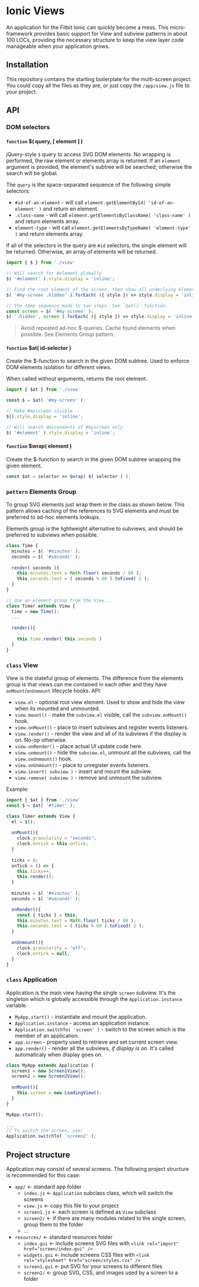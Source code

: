 # Ionic Views

An application for the Fitbit Ionic can quickly become a mess. This micro-framework provides basic support for View and subview patterns in about 100 LOCs, providing the necessary structure to keep the view layer code manageable when your application grows.

## Installation

This repository contains the starting boilerplate for the multi-screen project. You could copy all the files as they are, 
or just copy the `/app/view.js` file to your project.

## API

### DOM selectors

#### `function` $( query, [ element ] )

jQuery-style `$` query to access SVG DOM elements. No wrapping is performed, the raw element or elements array is returned.
If an `element` argument is provided, the element's subtree will be searched; otherwise the search will be global.

The `query` is the space-separated sequence of the following simple selectors:

- `#id-of-an-element` - will call `element.getElementById( 'id-of-an-element' )` and return en element.
- `.class-name` - will call `element.getElementsByClassName( 'class-name' )` and return elements array.
- `element-type` - will call `element.getElementsByTypeName( 'element-type' )` and return elements array.

If all of the selectors in the query are `#id` selectors, the single element will be returned. Otherwise, an array of elements will be returned.

```javascript
import { $ } from './view'

// Will search for #element globally
$( '#element' ).style.display = 'inline';

// Find the root element of the screen, then show all underlying elements having "hidden" class.
$( '#my-screen .hidden' ).forEach( ({ style }) => style.display = 'inline' );

// The same sequence made in two steps. See `$at()` function.
const screen = $( '#my-screen' );
$( '.hidden', screen ).forEach( ({ style }) => style.display = 'inline' );

```

> Avoid repeated ad-hoc $-queries. Cache found elements when possible. See Elements Group pattern.

#### `function` $at( id-selector )

Create the $-function to search in the given DOM subtree. Used to enforce DOM elements isolation for different views.

When called without arguments, returns the root element.

```javascript
import { $at } from './view'

const $ = $at( '#my-screen' );

// Make #myscreen visible
$().style.display = 'inline';

// Will search descendants of #myscreen only
$( '#element' ).style.display = 'inline';
```

#### `function` $wrap( element )

Create the $-function to search in the given DOM subtree wrapping the given element.

```javascript
const $at = selector => $wrap( $( selector ) );
```

### `pattern` Elements Group

To group SVG elements just wrap them in the class as shown below.
This pattern allows caching of the references to SVG elements and must be preferred
to ad-hoc elements lookups.

Elements group is the lightweight alternative to subviews, and should be preferred to subviews when possible.

```javascript
class Time {
  minutes = $( '#minutes' );
  seconds = $( '#seconds' );
  
  render( seconds ){
    this.minutes.text = Math.floor( seconds / 60 );
    this.seconds.text = ( seconds % 60 ).toFixed( 2 );
  }
}

// Use an element group from the View...
class Timer extends View {
  time = new Time();
  ...
  
  render(){
    ...
    this.time.render( this.seconds )
  }
}
```

### `class` View 

View is the stateful group of elements. The difference from the elements group is that views can me contained in each other and they have `onMount`/`onUnmount` lifecycle hooks. API:

- `view.el` - optional root view element. Used to show and hide the view when its mounted and unmounted.
- `view.mount()` - make the `subview.el` visible, call the `subview.onMount()` hook.
- `view.onMount()` - place to insert subviews and register events listeners.
- `view.render()` - render the view and all of its subviews if the display is on. No-op otherwise.
- `view.onRender()` - place actual UI update code here.
- `view.unmount()` - hide the `subview.el`, unmount all the subviews, call the `view.onUnmount()` hook.
- `view.onUnmount()` - place to unregister events listeners.
- `view.insert( subview )` - insert and mount the subview.
- `view.remove( subview )` - remove and unmount the subview.

Example:

```javascript
import { $at } from './view'
const $ = $at( '#timer' );

class Timer extends View {
  el = $();
  
  onMount(){
    clock.granularity = "seconds";
    clock.ontick = this.onTick;
  }
  
  ticks = 0;
  onTick = () => {
    this.ticks++;
    this.render();
  }
  
  minutes = $( '#minutes' );
  seconds = $( '#seconds' );

  onRender(){
    const { ticks } = this;
    this.minutes.text = Math.floor( ticks / 60 );
    this.seconds.text = ( ticks % 60 ).toFixed( 2 );
  }
  
  onUnmount(){
    clock.granularity = "off";
    clock.ontick = null;
  }
}
```

### `class` Application

Application is the main view having the single `screen` subview.
It's the singleton which is globally accessible through the `Application.instance` variable.

- `MyApp.start()` - instantiate and mount the application.
- `Application.instance` - access an application instance.
- `Application.switchTo( 'screen' )` - switch to the screen which is the member of an application.
- `app.screen` - property used to retrieve and set current screen view.
- `app.render()` - render all the subviews, _if display is on_. It's called automaticaly when display goes on.

```javascript
class MyApp extends Application {
  screen1 = new Screen1View();
  screen2 = new Screen2View();
  
  onMount(){
    this.screen = new LoadingView();
  }
}

MyApp.start();

...
// To switch the screen, use:
Application.switchTo( 'screen2' );
```

## Project structure

Application may consist of several screens. The following project structure is recommended for this case:

- `app/` <- standard app folder
  - `index.js` <- `Application` subclass class, which will switch the screens
  - `view.js` <- copy this file to your project
  - `screen1.js` <- each screen is defined as `View` subclass
  - `screen2/` <- if there are many modules related to the single screen, group them to the folder
  - ...
- `resources/` <- standard resources folder
  - `index.gui` <- include screens SVG files with `<link rel="import" href="screen/index.gui" />`
  - `widgets.gui` <- include screens CSS files with `<link rel="stylesheet" href="screen/styles.css" />`
  - `screen1.gui` <- put SVG for your screens to different files
  - `screen2/` <- group SVG, CSS, and images used by a screen to a folder
